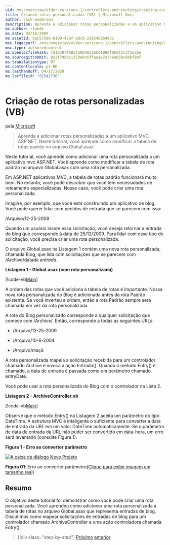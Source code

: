 ```yaml
---
uid: mvc/overview/older-versions-1/controllers-and-routing/creating-custom-routes-vb
title: Criando rotas personalizadas (VB) | Microsoft Docs
author: rick-anderson
description: Aprenda a adicionar rotas personalizadas a um aplicativo MVC ASP.NET. Neste tutorial, você aprende como modificar a tabela de rotas padrão no arquivo Global.asax.
ms.author: riande
ms.date: 02/16/2009
ms.assetid: 6ac5758b-6199-42af-adcb-21954b864951
msc.legacyurl: /mvc/overview/older-versions-1/controllers-and-routing/creating-custom-routes-vb
msc.type: authoredcontent
ms.openlocfilehash: fd12307f685fa064832bb4198df06df2c3f2d3be
ms.sourcegitcommit: 022f79dbc1350e0c6ffaa1e7e7c6e850cdabf9af
ms.translationtype: MT
ms.contentlocale: pt-BR
ms.lasthandoff: 04/17/2020
ms.locfileid: "81542736"
---
```

# <a name="creating-custom-routes-vb"></a>Criação de rotas personalizadas (VB)

pela [Microsoft](https://github.com/microsoft)

> Aprenda a adicionar rotas personalizadas a um aplicativo MVC ASP.NET. Neste tutorial, você aprende como modificar a tabela de rotas padrão no arquivo Global.asax.

Neste tutorial, você aprende como adicionar uma rota personalizada a um aplicativo mvc ASP.NET. Você aprende como modificar a tabela de rota padrão no arquivo Global.asax com uma rota personalizada.

Em ASP.NET aplicativos MVC, a tabela de rotas padrão funcionará muito bem. No entanto, você pode descobrir que você tem necessidades de roteamento especializadas. Nesse caso, você pode criar uma rota personalizada.

Imagine, por exemplo, que você está construindo um aplicativo de blog. Você pode querer lidar com pedidos de entrada que se parecem com isso:

/Arquivo/12-25-2009

Quando um usuário insere essa solicitação, você deseja retornar a entrada do blog que corresponde à data de 25/12/2009. Para lidar com esse tipo de solicitação, você precisa criar uma rota personalizada.

O arquivo Global.asax na Listagem 1 contém uma nova rota personalizada, chamada Blog, que lida com solicitações que se parecem com /Archive/data*de entrada*.

**Listagem 1 - Global.asax (com rota personalizada)**

[!code-vb[Main](creating-custom-routes-vb/samples/sample1.vb)]

A ordem das rotas que você adiciona à tabela de rotas é importante. Nossa nova rota personalizada do Blog é adicionada antes da rota Padrão existente. Se você inverteu a ordem, então a rota Padrão sempre será chamada em vez da rota personalizada.

A rota do Blog personalizado corresponde a qualquer solicitação que comece com /Archive/. Então, corresponde a todas as seguintes URLs:

- /Arquivo/12-25-2009

- /Arquivo/10-6-2004

- /Arquivo/maçã

A rota personalizada mapeia a solicitação recebida para um controlador chamado Archive e invoca a ação Entrada(). Quando o método Entry() é chamado, a data de entrada é passada como um parâmetro chamado entryDate.

Você pode usar a rota personalizada do Blog com o controlador na Lista 2.

**Listagem 2 - ArchiveController.vb**

[!code-vb[Main](creating-custom-routes-vb/samples/sample2.vb)]

Observe que o método Entry() na Listagem 2 aceita um parâmetro do tipo DateTime. A estrutura MVC é inteligente o suficiente para converter a data de entrada da URL em um valor DateTime automaticamente. Se o parâmetro de data de entrada da URL não puder ser convertido em data-hora, um erro será levantado (consulte Figura 1).

**Figura 1 - Erro ao converter parâmetro**

[![A caixa de diálogo Novo Projeto](creating-custom-routes-vb/_static/image1.jpg)](creating-custom-routes-vb/_static/image1.png)

**Figura 01**: Erro ao converter parâmetro[(Clique para exibir imagem em tamanho real)](creating-custom-routes-vb/_static/image2.png)

## <a name="summary"></a>Resumo

O objetivo deste tutorial foi demonstrar como você pode criar uma rota personalizada. Você aprendeu como adicionar uma rota personalizada à tabela de rotas no arquivo Global.asax que representa entradas de blog. Discutimos como mapear solicitações de entradas de blog para um controlador chamado ArchiveController e uma ação controladora chamada Entry().

> [!div class="step-by-step"]
> [Próximo](asp-net-mvc-controller-overview-vb.md)
> [anterior](creating-a-route-constraint-vb.md)

